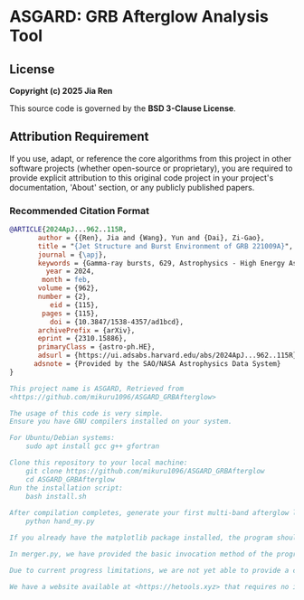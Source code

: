 # ASGARD: GRB Afterglow Analysis Tool

## License
**Copyright (c) 2025 Jia Ren**  

This source code is governed by the **BSD 3-Clause License**.

## Attribution Requirement
If you use, adapt, or reference the core algorithms from this project in other software projects (whether open-source or proprietary), you are required to provide explicit attribution to this original code project in your project's documentation, 'About' section, or any publicly published papers.

### Recommended Citation Format
```bibtex
@ARTICLE{2024ApJ...962..115R,
       author = {{Ren}, Jia and {Wang}, Yun and {Dai}, Zi-Gao},
       title = "{Jet Structure and Burst Environment of GRB 221009A}",
       journal = {\apj},
       keywords = {Gamma-ray bursts, 629, Astrophysics - High Energy Astrophysical Phenomena},
         year = 2024,
        month = feb,
       volume = {962},
       number = {2},
          eid = {115},
        pages = {115},
          doi = {10.3847/1538-4357/ad1bcd},
       archivePrefix = {arXiv},
       eprint = {2310.15886},
       primaryClass = {astro-ph.HE},
       adsurl = {https://ui.adsabs.harvard.edu/abs/2024ApJ...962..115R},
      adsnote = {Provided by the SAO/NASA Astrophysics Data System}
}

This project name is ASGARD, Retrieved from
<https://github.com/mikuru1096/ASGARD_GRBAfterglow>

The usage of this code is very simple.
Ensure you have GNU compilers installed on your system.

For Ubuntu/Debian systems:
    sudo apt install gcc g++ gfortran

Clone this repository to your local machine:
    git clone https://github.com/mikuru1096/ASGARD_GRBAfterglow
    cd ASGARD_GRBAfterglow
Run the installation script:
    bash install.sh
    
After compilation completes, generate your first multi-band afterglow light curve:
    python hand_my.py

If you already have the matplotlib package installed, the program should generate the first multi-band afterglow light curve image for you.

In merger.py, we have provided the basic invocation method of the program, along with simple comments for the keywords.

Due to current progress limitations, we are not yet able to provide a complete demonstration of the afterglow fitting workflow. However, please start exploring and try to integrate it into your own fitting framework!

We have a website available at <https://hetools.xyz> that requires no installation, for comparing the results of ASGARD and jetsimpy. Feel free to give it a try!
